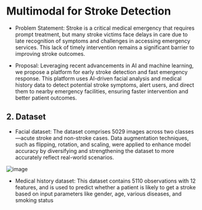 # Multimodal for Stroke Detection




- Problem Statement: Stroke is a critical medical emergency that requires prompt treatment, but many stroke victims face delays in care due to late recognition of symptoms and challenges in accessing emergency services. This lack of timely intervention remains a significant barrier to improving stroke outcomes.

- Proposal: Leveraging recent advancements in AI and machine learning, we propose a platform for early stroke detection and fast emergency response. This platform uses AI-driven facial analysis and medical history data to detect potential stroke symptoms, alert users, and direct them to nearby emergency facilities, ensuring faster intervention and better patient outcomes.


## 2. Dataset
- Facial dataset: The dataset comprises 5029 images across two classes—acute stroke and non-stroke cases. Data augmentation techniques, such as flipping, rotation, and scaling, were applied to enhance model accuracy by diversifying and strengthening the dataset to more accurately reflect real-world scenarios.

![image](https://github.com/user-attachments/assets/2229fa54-4d43-4d7a-9524-a5051a980424)

- Medical history dataset: This dataset contains 5110 observations with 12 features, and is used to predict whether a patient is likely to get a stroke based on input parameters like gender, age, various diseases, and smoking status

